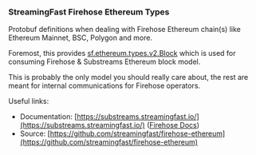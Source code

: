 ### StreamingFast Firehose Ethereum Types

Protobuf definitions when dealing with Firehose Ethereum chain(s) like Ethereum Mainnet, BSC, Polygon and more.

Foremost, this provides [sf.ethereum.types.v2.Block](https://buf.build/streamingfast/firehose-ethereum/docs/main:sf.ethereum.type.v2#sf.ethereum.type.v2.Block) which is used for consuming Firehose & Substreams Ethereum block model.

This is probably the only model you should really care about, the rest are meant for internal communications for Firehose operators.

Useful links:
- Documentation: [https://substreams.streamingfast.io/](https://substreams.streamingfast.io/) ([Firehose Docs](https://firehose.streamingfast.io/))
- Source: [https://github.com/streamingfast/firehose-ethereum](https://github.com/streamingfast/firehose-ethereum)